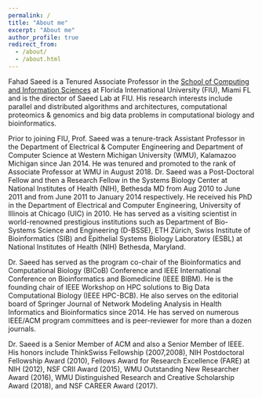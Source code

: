 ```yaml
---
permalink: /
title: "About me"
excerpt: "About me"
author_profile: true
redirect_from: 
  - /about/
  - /about.html
---
```


Fahad Saeed is a Tenured Associate Professor in the <a href="https://www.cis.fiu.edu/">School of Computing and Information Sciences</a> at Florida International University (FIU), Miami FL and is the director of Saeed Lab at FIU. His research interests include parallel and distributed algorithms and architectures, computational proteomics & genomics and big data problems in computational biology and bioinformatics.

Prior to joining FIU, Prof. Saeed was a tenure-track Assistant Professor in the Department of Electrical & Computer Engineering and Department of Computer Science at Western Michigan University (WMU), Kalamazoo Michigan since Jan 2014. He was tenured and promoted to the rank of Associate Professor at WMU in August 2018. Dr. Saeed was a Post-Doctoral Fellow and then a Research Fellow in the Systems Biology Center at National Institutes of Health (NIH), Bethesda MD from Aug 2010 to June 2011 and from June 2011 to January 2014 respectively. He received his PhD in the Department of Electrical and Computer Engineering, University of Illinois at Chicago (UIC) in 2010. He has served as a visiting scientist in world-renowned prestigious institutions such as Department of Bio-Systems Science and Engineering (D-BSSE), ETH Zürich, Swiss Institute of Bioinformatics (SIB) and  Epithelial Systems Biology Laboratory (ESBL) at National Institutes of Health (NIH) Bethesda, Maryland. 

Dr. Saeed has served as the program co-chair of the Bioinformatics and Computational Biology (BICoB) Conference and IEEE International Conference on Bioinformatics and Biomedicine (IEEE BIBM). He is the founding chair of IEEE Workshop on HPC solutions to Big Data Computational Biology (IEEE HPC-BCB). He also serves on the editorial board of Springer Journal of Network Modeling Analysis in Health Informatics and Bioinformatics since 2014. He has served on numerous IEEE/ACM program committees and is peer-reviewer for more than a dozen journals.  

Dr. Saeed is a Senior Member of ACM and also a Senior Member of IEEE. His honors include ThinkSwiss Fellowship (2007,2008), NIH Postdoctoral Fellowship Award (2010), Fellows Award for Research Excellence (FARE) at NIH (2012), NSF CRII Award (2015), WMU Outstanding New Researcher Award (2016), WMU Distinguished Research and Creative Scholarship Award (2018), and NSF CAREER Award (2017).
